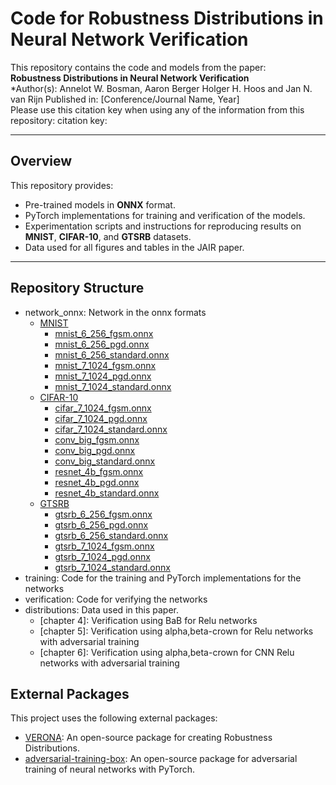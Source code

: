 # Code for Robustness Distributions in Neural Network Verification

This repository contains the code and models from the paper:  
**Robustness Distributions in Neural Network Verification**  
*Author(s): Annelot W. Bosman, Aaron Berger Holger H. Hoos and Jan N. van Rijn 
Published in: [Conference/Journal Name, Year]  
Please use this citation key when using any of the information from this repository:
citation key: 

---


## Overview
This repository provides:
- Pre-trained models in **ONNX** format.
- PyTorch implementations for training and verification of the models.
- Experimentation scripts and instructions for reproducing results on **MNIST**, **CIFAR-10**, and **GTSRB** datasets.
- Data used for all figures and tables in the JAIR paper.

------

## Repository Structure
- network_onnx: Network in the onnx formats
  - [MNIST](networks_onnx/mnist)
    - [mnist_6_256_fgsm.onnx](networks_onnx/mnist/mnist_6_256_fgsm.onnx)
    - [mnist_6_256_pgd.onnx](networks_onnx/mnist/mnist_6_256_pgd.onnx)
    - [mnist_6_256_standard.onnx](networks_onnx/mnist/mnist_6_256_standard.onnx)
    - [mnist_7_1024_fgsm.onnx](networks_onnx/mnist/mnist_7_1024_fgsm.onnx)
    - [mnist_7_1024_pgd.onnx](networks_onnx/mnist/mnist_7_1024_pgd.onnx)
    - [mnist_7_1024_standard.onnx](networks_onnx/mnist/mnist_7_1024_standard.onnx)
  - [CIFAR-10](networks_onnx/cifar-10)
    - [cifar_7_1024_fgsm.onnx](networks_onnx/cifar-10/cifar_7_1024_fgsm.onnx)
    - [cifar_7_1024_pgd.onnx](networks_onnx/cifar-10/cifar_7_1024_pgd.onnx)
    - [cifar_7_1024_standard.onnx](networks_onnx/cifar-10/cifar_7_1024_standard.onnx)
    - [conv_big_fgsm.onnx](networks_onnx/cifar-10/conv_big_fgsm.onnx)
    - [conv_big_pgd.onnx](networks_onnx/cifar-10/conv_big_pgd.onnx)
    - [conv_big_standard.onnx](networks_onnx/cifar-10/conv_big_standard.onnx)
    - [resnet_4b_fgsm.onnx](networks_onnx/cifar-10/resnet_4b_fgsm.onnx)
    - [resnet_4b_pgd.onnx](networks_onnx/cifar-10/resnet_4b_pgd.onnx)
    - [resnet_4b_standard.onnx](networks_onnx/cifar-10/resnet_4b_standard.onnx)
  - [GTSRB](networks_onnx/gtsrb)
    - [gtsrb_6_256_fgsm.onnx](networks_onnx/gtsrb/gtsrb_6_256_fgsm.onnx)
    - [gtsrb_6_256_pgd.onnx](networks_onnx/gtsrb/gtsrb_6_256_pgd.onnx)
    - [gtsrb_6_256_standard.onnx](networks_onnx/gtsrb/gtsrb_6_256_standard.onnx)
    - [gtsrb_7_1024_fgsm.onnx](networks_onnx/gtsrb/gtsrb_7_1024_fgsm.onnx)
    - [gtsrb_7_1024_pgd.onnx](networks_onnx/gtsrb/gtsrb_7_1024_pgd.onnx)
    - [gtsrb_7_1024_standard.onnx](networks_onnx/gtsrb/gtsrb_7_1024_standard.onnx)
- training: Code for the training and PyTorch implementations for the networks
- verification: Code for verifying the networks
- distributions: Data used in this paper.
    - [chapter 4]: Verification using BaB for Relu networks 
    - [chapter 5]: Verification using alpha,beta-crown for Relu networks with adversarial training
    - [chapter 6]:  Verification using alpha,beta-crown for CNN Relu networks with adversarial training
  
## External Packages
This project uses the following external packages:
- [VERONA](https://github.com/ADA-research/VERONA): An open-source package for creating Robustness Distributions.
- [adversarial-training-box](https://github.com/Aaron99B/adversarial-training-box): An open-source package for adversarial training of neural networks with PyTorch.
